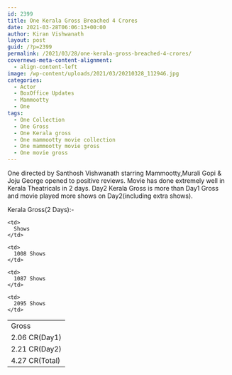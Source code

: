 ```yaml
---
id: 2399
title: One Kerala Gross Breached 4 Crores
date: 2021-03-28T06:06:13+00:00
author: Kiran Vishwanath
layout: post
guid: /?p=2399
permalink: /2021/03/28/one-kerala-gross-breached-4-crores/
covernews-meta-content-alignment:
  - align-content-left
image: /wp-content/uploads/2021/03/20210328_112946.jpg
categories:
  - Actor
  - BoxOffice Updates
  - Mammootty
  - One
tags:
  - One Collection
  - One Gross
  - One Kerala gross
  - One mammootty movie collection
  - One mammootty movie gross
  - One movie gross
---
```

 

One directed by Santhosh Vishwanath starring Mammootty,Murali Gopi & Joju George opened to positive reviews. Movie has done extremely well in Kerala Theatricals in 2 days. Day2 Kerala Gross is more than Day1 Gross and movie played more shows on Day2(including extra shows).

Kerala Gross(2 Days):-

<table>
  <tr>
    <td>
      Gross
    </td>
    
    <td>
      Shows
    </td>
  </tr>
  
  <tr>
    <td>
      2.06 CR(Day1)
    </td>
    
    <td>
      1008 Shows
    </td>
  </tr>
  
  <tr>
    <td>
      2.21 CR(Day2)
    </td>
    
    <td>
      1087 Shows
    </td>
  </tr>
  
  <tr>
    <td>
      4.27 CR(Total)
    </td>
    
    <td>
      2095 Shows
    </td>
  </tr>
</table>